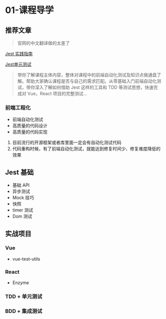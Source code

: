 # 01-课程导学

## 推荐文章

> 官网的中文翻译做的太差了

[ Jest 实践指南](https://github.yanhaixiang.com/jest-tutorial/)

[Jest单元测试](https://juejin.cn/post/7141286019361407006)

> 带你了解课程主体内容，整体对课程中的前端自动化测试及知识点做通盘了解。帮助大家确认课程是否与自己的需求匹配。从零基础入门前端自动化测试，带你深入了解如何借助 Jest 这样的工具和 TDD 等测试思想，快速完成对 Vue，React 项目的完整测试...

### 前端工程化

* 前端自动化测试
* 高质量的代码设计
* 高质量的代码实现

1. 目前流行的开源框架或者库里面一定会有自动化测试代码
2. 代码重构时候，有了前端自动化测试，就能达到修复时间少、修复难度降低的效果

## Jest 基础

* 基础 API
* 异步测试
* Mock 技巧
* 快照
* timer 测试
* Dom 测试

## 实战项目

### Vue

* vue-test-utils

### React

* Enzyme

### TDD + 单元测试

### BDD + 集成测试
